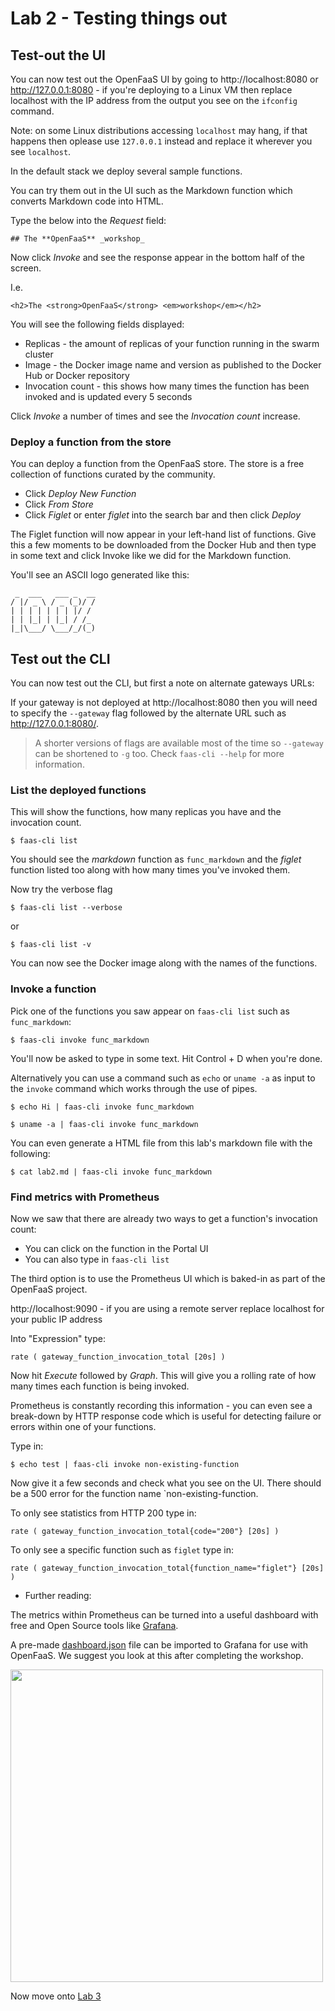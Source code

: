 # Lab 2 - Testing things out

## Test-out the UI

You can now test out the OpenFaaS UI by going to http://localhost:8080 or http://127.0.0.1:8080 - if you're deploying to a Linux VM then replace localhost with the IP address from the output you see on the `ifconfig` command.

Note: on some Linux distributions accessing `localhost` may hang, if that happens then oplease use `127.0.0.1` instead and replace it wherever you see `localhost`.

In the default stack we deploy several sample functions.

You can try them out in the UI such as the Markdown function which converts Markdown code into HTML.

Type the below into the *Request* field:

```
## The **OpenFaaS** _workshop_
```

Now click *Invoke* and see the response appear in the bottom half of the screen.

I.e.

```
<h2>The <strong>OpenFaaS</strong> <em>workshop</em></h2>
```

You will see the following fields displayed:

* Replicas - the amount of replicas of your function running in the swarm cluster
* Image - the Docker image name and version as published to the Docker Hub or Docker repository
* Invocation count - this shows how many times the function has been invoked and is updated every 5 seconds

Click *Invoke* a number of times and see the *Invocation count* increase.

### Deploy a function from the store

You can deploy a function from the OpenFaaS store. The store is a free collection of functions curated by the community.

* Click *Deploy New Function*
* Click *From Store*
* Click *Figlet* or enter *figlet* into the search bar and then click *Deploy*

The Figlet function will now appear in your left-hand list of functions. Give this a few moments to be downloaded from the Docker Hub and then type in some text and click Invoke like we did for the Markdown function.

You'll see an ASCII logo generated like this:

```
 _  ___   ___ _  __
/ |/ _ \ / _ (_)/ /
| | | | | | | |/ / 
| | |_| | |_| / /_ 
|_|\___/ \___/_/(_)
``` 

## Test out the CLI

You can now test out the CLI, but first a note on alternate gateways URLs:

If your gateway is not deployed at http://localhost:8080 then you will need to specify the `--gateway` flag followed by the alternate URL such as http://127.0.0.1:8080/. 

> A shorter versions of flags are available most of the time so `--gateway` can be shortened to `-g` too. Check `faas-cli --help` for more information.

### List the deployed functions

This will show the functions, how many replicas you have and the invocation count.

```
$ faas-cli list
```

You should see the *markdown* function as `func_markdown` and the *figlet* function listed too along with how many times you've invoked them.

Now try the verbose flag

```
$ faas-cli list --verbose
```
or

```
$ faas-cli list -v
```

You can now see the Docker image along with the names of the functions.

### Invoke a function

Pick one of the functions you saw appear on `faas-cli list` such as `func_markdown`:

```
$ faas-cli invoke func_markdown
```

You'll now be asked to type in some text. Hit Control + D when you're done.

Alternatively you can use a command such as `echo` or `uname -a` as input to the `invoke` command which works through the use of pipes.

```
$ echo Hi | faas-cli invoke func_markdown

$ uname -a | faas-cli invoke func_markdown
```

You can even generate a HTML file from this lab's markdown file with the following:

```
$ cat lab2.md | faas-cli invoke func_markdown
```

### Find metrics with Prometheus

Now we saw that there are already two ways to get a function's invocation count:

* You can click on the function in the Portal UI
* You can also type in `faas-cli list`

The third option is to use the Prometheus UI which is baked-in as part of the OpenFaaS project.

http://localhost:9090 - if you are using a remote server replace localhost for your public IP address

Into "Expression" type:

```
rate ( gateway_function_invocation_total [20s] ) 
```

Now hit *Execute* followed by *Graph*. This will give you a rolling rate of how many times each function is being invoked.

Prometheus is constantly recording this information - you can even see a break-down by HTTP response code which is useful for detecting failure or errors within one of your functions.

Type in:

```
$ echo test | faas-cli invoke non-existing-function
```

Now give it a few seconds and check what you see on the UI. There should be a 500 error for the function name `non-existing-function.

To only see statistics from HTTP 200 type in:

```
rate ( gateway_function_invocation_total{code="200"} [20s] ) 
```

To only see a specific function such as `figlet` type in:

```
rate ( gateway_function_invocation_total{function_name="figlet"} [20s] ) 
```

* Further reading:

The metrics within Prometheus can be turned into a useful dashboard with free and Open Source tools like [Grafana](https://grafana.com).

A pre-made [dashboard.json](https://raw.githubusercontent.com/openfaas/faas/master/contrib/grafana.json) file can be imported to Grafana for use with OpenFaaS. We suggest you look at this after completing the workshop.

<a href="https://camo.githubusercontent.com/24915ac87ecf8a31285f273846e7a5ffe82eeceb/68747470733a2f2f7062732e7477696d672e636f6d2f6d656469612f4339636145364358554141585f36342e6a70673a6c61726765"><img src="https://camo.githubusercontent.com/24915ac87ecf8a31285f273846e7a5ffe82eeceb/68747470733a2f2f7062732e7477696d672e636f6d2f6d656469612f4339636145364358554141585f36342e6a70673a6c61726765" width="500px" /></a>

Now move onto [Lab 3](./lab3.md)
